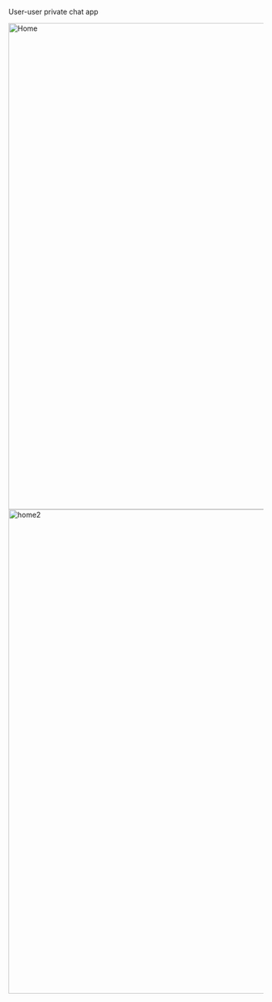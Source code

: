 User-user private chat app

<img width="959" alt="Home " src="https://user-images.githubusercontent.com/65611955/175829098-9e96b94f-0d7b-45e6-950f-24f7e08199f5.png">
<img width="955" alt="home2" src="https://user-images.githubusercontent.com/65611955/175829103-41238b9d-bf24-4a54-9f94-487e847b660e.png">
